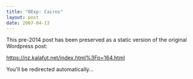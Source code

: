 ```yaml
---
title: "OExp: Cairns"
layout: post
date: 2007-04-13
---
```


This pre-2014 post has been preserved as a static version of the original Wordpress post:

https://nz.kalafut.net/index.html%3Fp=164.html

You'll be redirected automatically...

<head>
  <meta http-equiv="refresh" content="5;url=https://nz.kalafut.net/index.html%3Fp=164.html">
</head>


